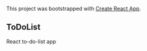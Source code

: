 This project was bootstrapped with [Create React App](https://github.com/facebook/create-react-app).

## ToDoList
React to-do-list app